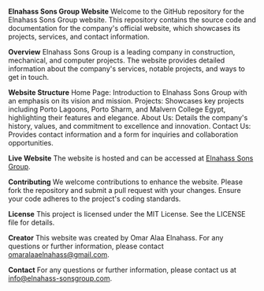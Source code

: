 **Elnahass Sons Group Website**
Welcome to the GitHub repository for the Elnahass Sons Group website. This repository contains the source code and documentation for the company's official website, which showcases its projects, services, and contact information.

**Overview**
Elnahass Sons Group is a leading company in construction, mechanical, and computer projects. The website provides detailed information about the company's services, notable projects, and ways to get in touch.

**Website Structure**
Home Page: Introduction to Elnahass Sons Group with an emphasis on its vision and mission.
Projects: Showcases key projects including Porto Lagoons, Porto Sharm, and Malvern College Egypt, highlighting their features and elegance.
About Us: Details the company's history, values, and commitment to excellence and innovation.
Contact Us: Provides contact information and a form for inquiries and collaboration opportunities.

**Live Website**
The website is hosted and can be accessed at [Elnahass Sons Group](https://www.elnahass-sonsgroup.com/).

**Contributing**
We welcome contributions to enhance the website. Please fork the repository and submit a pull request with your changes. Ensure your code adheres to the project's coding standards.

**License**
This project is licensed under the MIT License. See the LICENSE file for details.

**Creator**
This website was created by Omar Alaa Elnahass. For any questions or further information, please contact omaralaaelnahass@gmail.com.

**Contact**
For any questions or further information, please contact us at info@elnahass-sonsgroup.com.
